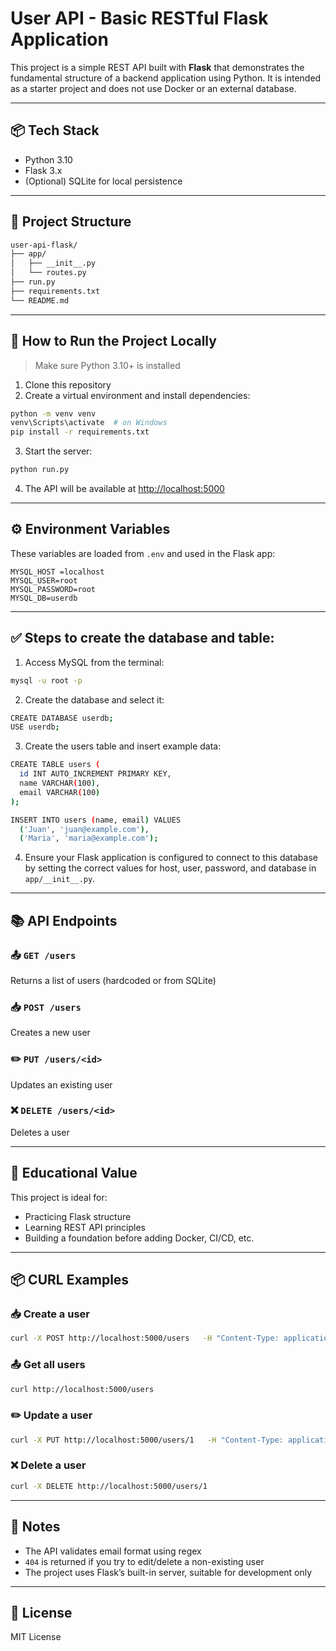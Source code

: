 # User API - Basic RESTful Flask Application

This project is a simple REST API built with **Flask** that demonstrates the fundamental structure of a backend application using Python. It is intended as a starter project and does not use Docker or an external database.

---

## 📦 Tech Stack

- Python 3.10
- Flask 3.x
- (Optional) SQLite for local persistence

---

## 📁 Project Structure

```bash
user-api-flask/
├── app/
│   ├── __init__.py
│   └── routes.py
├── run.py
├── requirements.txt
└── README.md
```

---

## 🚀 How to Run the Project Locally

> Make sure Python 3.10+ is installed

1. Clone this repository
2. Create a virtual environment and install dependencies:

```bash
python -m venv venv
venv\Scripts\activate  # on Windows
pip install -r requirements.txt
```

3. Start the server:

```bash
python run.py
```

4. The API will be available at [http://localhost:5000](http://localhost:5000)

---

## ⚙️ Environment Variables

These variables are loaded from `.env` and used in the Flask app:

```env
MYSQL_HOST =localhost
MYSQL_USER=root
MYSQL_PASSWORD=root
MYSQL_DB=userdb
```

---

## ✅ Steps to create the database and table:

1. Access MySQL from the terminal:

```bash
mysql -u root -p
```

2. Create the database and select it:

```bash
CREATE DATABASE userdb;
USE userdb;
```

3. Create the users table and insert example data:

```bash
CREATE TABLE users (
  id INT AUTO_INCREMENT PRIMARY KEY,
  name VARCHAR(100),
  email VARCHAR(100)
);

INSERT INTO users (name, email) VALUES
  ('Juan', 'juan@example.com'),
  ('Maria', 'maria@example.com');
```

4. Ensure your Flask application is configured to connect to this database by setting the correct values for host, user, password, and database in `app/__init__.py`.

---

## 📚 API Endpoints

### 📤 `GET /users`
Returns a list of users (hardcoded or from SQLite)

### 📥 `POST /users`
Creates a new user

### ✏️ `PUT /users/<id>`
Updates an existing user

### ❌ `DELETE /users/<id>`
Deletes a user

---

## 🧠 Educational Value

This project is ideal for:

- Practicing Flask structure
- Learning REST API principles
- Building a foundation before adding Docker, CI/CD, etc.

---

## 📦 CURL Examples

### 📥 Create a user

```bash
curl -X POST http://localhost:5000/users   -H "Content-Type: application/json"   -d '{"name": "Pablo", "email": "pablo@example.com"}'
```

### 📤 Get all users

```bash
curl http://localhost:5000/users
```

### ✏️ Update a user

```bash
curl -X PUT http://localhost:5000/users/1   -H "Content-Type: application/json"   -d '{"name": "Updated Juan", "email": "juan@updated.com"}'
```

### ❌ Delete a user

```bash
curl -X DELETE http://localhost:5000/users/1
```

---

## 📌 Notes

- The API validates email format using regex
- `404` is returned if you try to edit/delete a non-existing user
- The project uses Flask’s built-in server, suitable for development only

---

## 📄 License

MIT License
